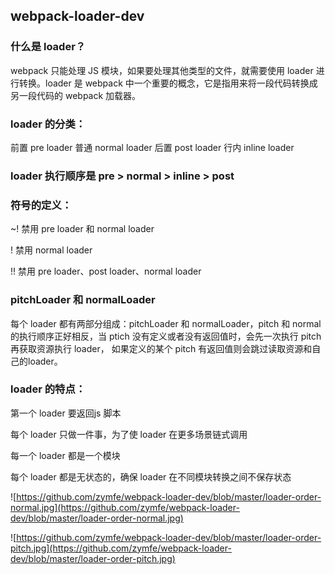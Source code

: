 ## webpack-loader-dev

### 什么是 loader？

webpack 只能处理 JS 模块，如果要处理其他类型的文件，就需要使用 loader 进行转换。loader 是 webpack 中一个重要的概念，它是指用来将一段代码转换成另一段代码的 webpack 加载器。

### loader 的分类：

前置 pre loader
普通 normal loader
后置 post loader
行内 inline loader

### loader 执行顺序是 pre > normal > inline > post

### 符号的定义：

~! 禁用 pre loader 和 normal loader

! 禁用 normal loader

!! 禁用 pre loader、post loader、normal loader

### pitchLoader 和 normalLoader

每个 loader 都有两部分组成：pitchLoader 和 normalLoader，pitch 和 normal 的执行顺序正好相反，当 ptich 没有定义或者没有返回值时，会先一次执行 pitch 再获取资源执行 loader， 如果定义的某个 pitch 有返回值则会跳过读取资源和自己的loader。

### loader 的特点：

第一个 loader 要返回js 脚本

每个 loader 只做一件事，为了使 loader 在更多场景链式调用

每一个 loader 都是一个模块

每个 loader 都是无状态的，确保 loader 在不同模块转换之间不保存状态

![https://github.com/zymfe/webpack-loader-dev/blob/master/loader-order-normal.jpg](https://github.com/zymfe/webpack-loader-dev/blob/master/loader-order-normal.jpg)

![https://github.com/zymfe/webpack-loader-dev/blob/master/loader-order-pitch.jpg](https://github.com/zymfe/webpack-loader-dev/blob/master/loader-order-pitch.jpg)
